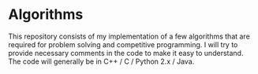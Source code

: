 # Algorithms

This repository consists of my implementation of a few algorithms that are required for problem solving and competitive programming. I will try to provide necessary comments in the code to make it easy to understand. The code will generally be in C++ / C / Python 2.x / Java.
